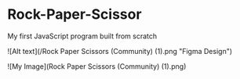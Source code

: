 # Rock-Paper-Scissor
My first JavaScript program built from scratch

![Alt text](/Rock Paper Scissors (Community) (1).png "Figma Design")

![My Image](Rock Paper Scissors (Community) (1).png)
